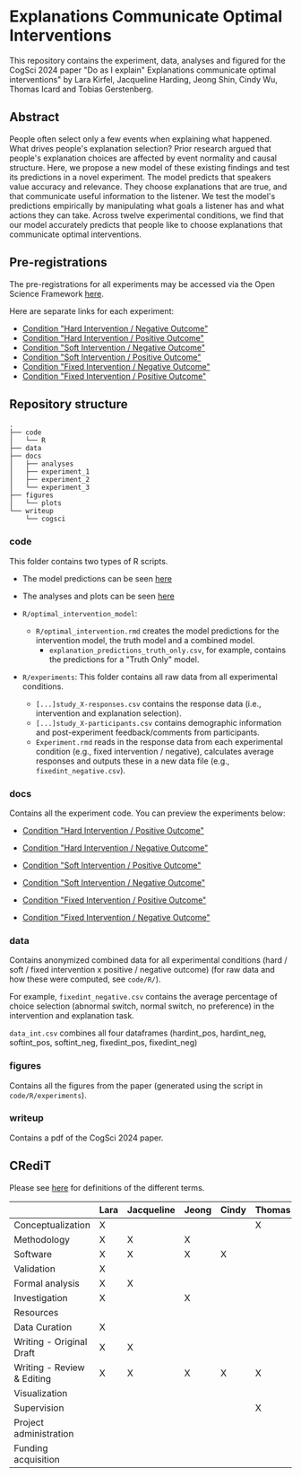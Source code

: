 # Explanations Communicate Optimal Interventions


This repository contains the experiment, data, analyses and figured for the  CogSci 2024 paper "Do as I explain" Explanations communicate optimal interventions" by Lara Kirfel, Jacqueline Harding, Jeong Shin, Cindy Wu, Thomas Icard and Tobias Gerstenberg.

## Abstract

People often select only a few events when explaining what happened. What drives people's explanation selection? Prior research argued that people's explanation choices are affected by event normality and causal structure. Here, we propose a new model of these existing findings and test its predictions in a novel experiment. The model predicts that speakers value accuracy and relevance. They choose explanations that are true, and that communicate useful information to the listener. We test the model's predictions empirically by manipulating what goals a listener has and what actions they can take. Across twelve experimental conditions, we find that our model accurately predicts that people like to choose explanations that communicate optimal interventions.

## Pre-registrations

The pre-registrations for all experiments may be accessed via the Open Science Framework [here](https://osf.io/fpyst/).

Here are separate links for each experiment:
  - [Condition "Hard Intervention / Negative Outcome"](https://osf.io/8k9sy)
  - [Condition "Hard Intervention / Positive Outcome"](https://osf.io/7qzu9)
  - [Condition "Soft Intervention / Negative Outcome"](https://osf.io/aw286)
  - [Condition "Soft Intervention / Positive Outcome"](https://osf.io/dmgcw)
  - [Condition "Fixed Intervention / Negative Outcome"](https://osf.io/49bfq)
  - [Condition "Fixed Intervention / Positive Outcome"](https://osf.io/rbu7y)

## Repository structure

```
.
├── code
│   └── R
├── data
├── docs
│   ├── analyses
│   ├── experiment_1
│   ├── experiment_2
│   └── experiment_3
├── figures
│   └── plots
└── writeup
    └── cogsci
```

### code

This folder contains two types of R scripts. 

- The model predictions can be seen [here](https://cicl-stanford.github.io/explanation_intervention/analyses/model/index.html) 
- The analyses and plots can be seen [here](https://cicl-stanford.github.io/explanation_intervention/analyses/experiments/index.html)

- <code>R/optimal_intervention_model</code>: 
  - <code>R/optimal_intervention.rmd</code> creates the model predictions for the intervention model, the truth model and a combined model.
    - <code>explanation_predictions_truth_only.csv</code>, for example, contains the predictions for a "Truth Only" model.
- <code>R/experiments</code>: This folder contains all raw data from all experimental conditions.
  - <code>[...]study_X-responses.csv</code> contains the response data (i.e., intervention and explanation selection).
  - <code>[...]study_X-participants.csv</code> contains demographic information and post-experiment feedback/comments from participants.
  - <code>Experiment.rmd</code> reads in the response data from each experimental condition (e.g., fixed intervention / negative), calculates average responses and outputs these in a new data file (e.g., <code>fixedint_negative.csv</code>).

### docs

Contains all the experiment code. You can preview the experiments below:

- [Condition "Hard Intervention / Positive Outcome"](https://cicl-stanford.github.io/explanation_intervention/experiment_1/index.html?condition=1)

- [Condition "Hard Intervention / Negative Outcome"](https://cicl-stanford.github.io/explanation_intervention/experiment_1/index.html?condition=3)

- [Condition "Soft Intervention / Positive Outcome"](https://cicl-stanford.github.io/explanation_intervention/experiment_2/index.html?condition=1)

- [Condition "Soft Intervention / Negative Outcome"](https://cicl-stanford.github.io/explanation_intervention/experiment_2/index.html?condition=3)

- [Condition "Fixed Intervention / Positive Outcome"](https://cicl-stanford.github.io/explanation_intervention/experiment_3/index.html?condition=1)

- [Condition "Fixed Intervention / Negative Outcome"](https://cicl-stanford.github.io/explanation_intervention/experiment_3/index.html?condition=3)


### data

Contains anonymized combined data for all experimental conditions (hard / soft / fixed intervention x positive / negative outcome) (for raw data and how these were computed, see <code>code/R/</code>). 

For example, <code>fixedint_negative.csv</code> contains the average percentage of choice selection (abnormal switch, normal switch, no preference) in the intervention and explanation task. 

<code>data_int.csv</code> combines all four dataframes (hardint_pos, hardint_neg, softint_pos, softint_neg, fixedint_pos, fixedint_neg)


### figures

Contains all the figures from the paper (generated using the script in <code>code/R/experiments</code>).

### writeup

Contains a pdf of the CogSci 2024 paper.

## CRediT

Please see [here](https://www.elsevier.com/researcher/author/policies-and-guidelines/credit-author-statement) for definitions of the different terms. 

|                        | Lara | Jacqueline | Jeong | Cindy | Thomas | Tobias |
|----------------------------|------|------------|-------|-------|--------|--------|
| Conceptualization          | X    |            |       |       | X      | X      |
| Methodology                | X    | X          | X     |       |        | X      |
| Software                   | X    | X          | X     | X     |        | X      |
| Validation                 | X    |            |       |       |        | X      |
| Formal analysis            | X    | X          |       |       |        | X      |
| Investigation              | X    |            | X     |       |        |        |
| Resources                  |      |            |       |       |        |        |
| Data Curation              | X    |            |       |       |        | X      |
| Writing - Original Draft   | X    | X          |       |       |        |        |
| Writing - Review & Editing | X    | X          | X     | X     | X      | X      |
| Visualization              |      |            |       |       |        | X      |
| Supervision                |      |            |       |       | X      | X      |
| Project administration     |      |            |       |       |        | X      |
| Funding acquisition        |      |            |       |       |        | X      |